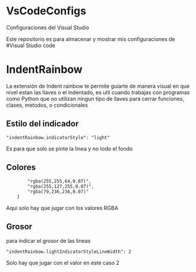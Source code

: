 # VsCodeConfigs
Configuraciones del Visual Studio 


Este repositorio es para almacenar y mostrar mis configuraciones de #Visual Studio code 



# IndentRainbow

La extensión de Indent rainbow te permite guiarte de manera visual en que nivel estan las llaves o el indentado, es util cuando trabajas con programas como Python que no utilizan ningun tipo de llaves para cerrar funciones, clases, metodos, o condicionales 

## Estilo del indicador
` "indentRainbow.indicatorStyle": "light" ` 

Es para que solo se pinte la linea y no todo el fondo 

## Colores
``` "indentRainbow.colors": [
        "rgba(255,255,64,0.07)",
        "rgba(255,127,255,0.07)",
        "rgba(79,236,236,0.07)"
    ] 
```    
Aqui solo hay que jugar con los valores RGBA    

## Grosor
para indicar el grosor de las lineas 

` "indentRainbow.lightIndicatorStyleLineWidth": 2 `

Solo hay que jugar con el valor en este caso 2 


